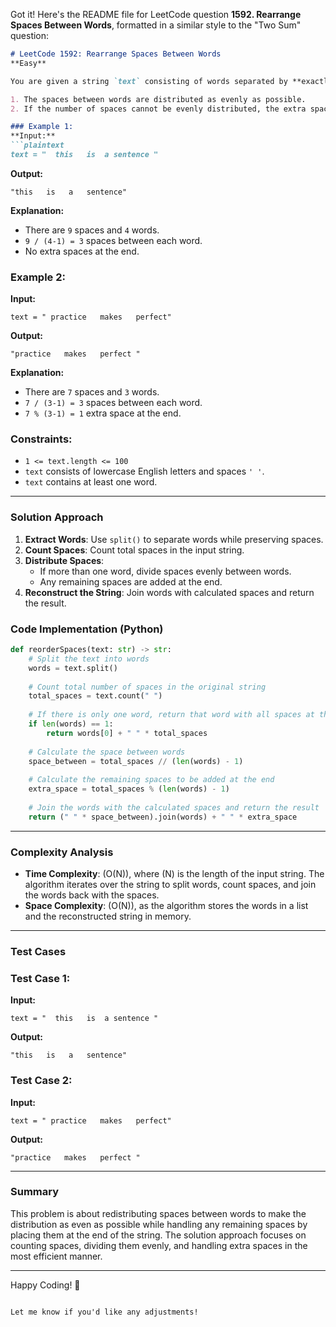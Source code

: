 Got it! Here's the README file for LeetCode question **1592. Rearrange Spaces Between Words**, formatted in a similar style to the "Two Sum" question:

```markdown
# LeetCode 1592: Rearrange Spaces Between Words
**Easy**

You are given a string `text` consisting of words separated by **exactly** one space. Your task is to rearrange the spaces so that:

1. The spaces between words are distributed as evenly as possible.
2. If the number of spaces cannot be evenly distributed, the extra spaces should be placed at the end of the string.

### Example 1:
**Input:**
```plaintext
text = "  this   is  a sentence "
```
**Output:**
```plaintext
"this   is   a   sentence"
```
**Explanation:**
- There are `9` spaces and `4` words.
- `9 / (4-1) = 3` spaces between each word.
- No extra spaces at the end.

### Example 2:
**Input:**
```plaintext
text = " practice   makes   perfect"
```
**Output:**
```plaintext
"practice   makes   perfect "
```
**Explanation:**
- There are `7` spaces and `3` words.
- `7 / (3-1) = 3` spaces between each word.
- `7 % (3-1) = 1` extra space at the end.

### Constraints:
- `1 <= text.length <= 100`
- `text` consists of lowercase English letters and spaces `' '`.
- `text` contains at least one word.

---

### Solution Approach

1. **Extract Words**: Use `split()` to separate words while preserving spaces.
2. **Count Spaces**: Count total spaces in the input string.
3. **Distribute Spaces**:
   - If more than one word, divide spaces evenly between words.
   - Any remaining spaces are added at the end.
4. **Reconstruct the String**: Join words with calculated spaces and return the result.

### Code Implementation (Python)

```python
def reorderSpaces(text: str) -> str:
    # Split the text into words
    words = text.split()
    
    # Count total number of spaces in the original string
    total_spaces = text.count(" ")
    
    # If there is only one word, return that word with all spaces at the end
    if len(words) == 1:
        return words[0] + " " * total_spaces
    
    # Calculate the space between words
    space_between = total_spaces // (len(words) - 1)
    
    # Calculate the remaining spaces to be added at the end
    extra_space = total_spaces % (len(words) - 1)
    
    # Join the words with the calculated spaces and return the result
    return (" " * space_between).join(words) + " " * extra_space
```

---

### Complexity Analysis

- **Time Complexity**: \(O(N)\), where \(N\) is the length of the input string. The algorithm iterates over the string to split words, count spaces, and join the words back with the spaces.
- **Space Complexity**: \(O(N)\), as the algorithm stores the words in a list and the reconstructed string in memory.

---

### Test Cases

### Test Case 1:
**Input:**
```plaintext
text = "  this   is  a sentence "
```
**Output:**
```plaintext
"this   is   a   sentence"
```

### Test Case 2:
**Input:**
```plaintext
text = " practice   makes   perfect"
```
**Output:**
```plaintext
"practice   makes   perfect "
```

---

### Summary

This problem is about redistributing spaces between words to make the distribution as even as possible while handling any remaining spaces by placing them at the end of the string. The solution approach focuses on counting spaces, dividing them evenly, and handling extra spaces in the most efficient manner.

---

Happy Coding! 🚀
```

Let me know if you'd like any adjustments!
